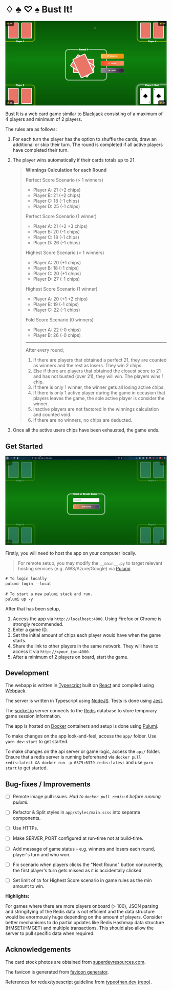 # ♢ ♣ ♡ ♠ Bust It!

![Introduction](docs/introduction.gif)

Bust It is a web card game similar to [Blackjack](https://en.wikipedia.org/wiki/Blackjack) consisting of a maximum of 4 players and minimum of 2 players.

The rules are as follows:

1. For each turn the player has the option to shuffle the cards, draw an additional or skip their turn. The round is completed if all active players have completed their turn.

2. The player wins automatically if their cards totals up to 21.

    > **Winnings Calculation for each Round**
    >
    > Perfect Score Scenario (> 1 winners)
    > - Player A: 21 (+2 chips)
    > - Player B: 21 (+2 chips)
    > - Player C: 18 (-1 chips)
    > - Player D: 25 (-1 chips)
    >
    > Perfect Score Scenario (1 winner)
    > - Player A: 21 (+2 +3 chips)
    > - Player B: 20 (-1 chips)
    > - Player C: 18 (-1 chips)
    > - Player D: 26 (-1 chips)
    >
    > Highest Score Scenario (> 1 winners)
    > - Player A: 20 (+1 chips)
    > - Player B: 18 (-1 chips)
    > - Player C: 20 (+1 chips)
    > - Player D: 27 (-1 chips)
    >
    > Highest Score Scenario (1 winner)
    > - Player A: 20 (+1 +2 chips)
    > - Player B: 19 (-1 chips)
    > - Player C: 22 (-1 chips)
    >
    > Fold Score Scenario (0 winners)
    > - Player A: 22 (-0 chips)
    > - Player B: 26 (-0 chips)
    >
    > ------
    > After every round,
    > 1. If there are players that obtained a perfect 21, they are counted as winners and the rest as losers. They win 2 chips.
    > 2. Else if there are players that obtained the closest score to 21 and has not busted (over 21), they will win. The players wins 1 chip.
    > 3. If there is only 1 winner, the winner gets all losing active chips.
    > 4. If there is only 1 active player during the game in occasion that players leaves the game, the sole active player is consider the winner.
    > 5. Inactive players are not factored in the winnings calculation and counted void.
    > 6. If there are no winners, no chips are deducted.

3. Once all the active users chips have been exhausted, the game ends.

## Get Started

![Getting Started](docs/start-game.gif)

Firstly, you will need to host the app on your computer locally.

> For remote setup, you may modify the `__main__.py` to target relevant hosting services (e.g. AWS/Azure/Google) via [Pulumi](https://www.pulumi.com/):

```
# To login locally
pulumi login --local

# To start a new pulumi stack and run.
pulumi up -y
```

After that has been setup,

1. Access the app via `http://localhost:4000`. Using Firefox or Chrome is strongly recommended.
2. Enter a game ID.
3. Set the initial amount of chips each player would have when the game starts.
4. Share the link to other players in the same network. They will have to access it via `http://<your_ip>:4000`.
5. After a minimum of 2 players on board, start the game.

## Development

The webapp is written in [Typescript](https://www.typescriptlang.org/) built on [React](https://reactjs.org/) and compiled using [Webpack](https://webpack.js.org/).

The server is written in Typescript using [NodeJS](https://nodejs.org/en/). Tests is done using [Jest](https://jestjs.io/).

The [socket.io](https://socket.io/) server connects to the [Redis](https://redis.io/) database to store temporary game session information.

The app is hosted on [Docker](https://www.docker.com) containers and setup is done using [Pulumi](https://www.pulumi.com/).

To make changes on the app look-and-feel, access the `app/` folder. Use `yarn dev:start` to get started.

To make changes on the api server or game logic, access the `api/` folder. Ensure that a redis server is running beforehand via `docker pull redis:latest && docker run -p 6379:6379 redis:latest` and use `yarn start` to get started.

## Bug-fixes / Improvements

- [ ] Remote image pull issues. _Had to `docker pull redis:6` before running pulumi._
- [ ] Refactor & Split styles in `app/styles/main.scss` into separate components.
- [ ] Use HTTPs.
- [ ] Make SERVER_PORT configured at run-time not at build-time.
- [ ] Add message of game status - e.g. winners and losers each round, player's turn and who won.
- [ ] Fix scenario when players clicks the "Next Round" button concurrently, the first player's turn gets missed as it is accidentally clicked
- [ ] Set limit of `15` for Highest Score scenario in game rules as the min amount to win.


**Highlights:**

For games where there are more players onboard (> 100), JSON parsing and stringifying of the Redis data is not efficient and the data structure would be enormously huge depending on the amount of players. Consider better mechanisms to do partial updates like Redis Hashmap data structure (HMSET/HMGET) and multiple transactions. This should also allow the server to pull specific data when required.

## Acknowledgements

The card stock photos are obtained from [superdevresources.com](https://superdevresources.com/free-playing-cards-set).

The favicon is generated from [favicon generator](https://favicon.io/favicon-generator).

References for redux/typescript guideline from [typeofnan.dev](https://typeofnan.dev/setup-a-typescript-react-redux-project/) ([repo](https://github.com/nas5w/ts-redux)).